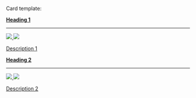 Card template:

<div class="grid cards">
<a href="https://colab.research.google.com/github/vidarsko/ComFiT/blob/main/tutorial/file_name.ipynb" class="card">
    <div> <strong> Heading 1</strong></div>
    <hr>
    <p>
    <img src="_link_to_dark_theme_image_#only-dark">
    <img src="_link_to_light_theme_image_#only-light">
    </p>
    <p style="color: var(--md-default-fg-color)">
    Description 1
    </p>
</a>
<a href="https://colab.research.google.com/github/vidarsko/ComFiT/blob/main/tutorial/file_name.ipynb" class="card">
    <div> <strong>Heading 2</strong></div>
    <hr>
    <p>
    <img src="_link_to_dark_theme_image_#only-dark">
    <img src="_link_to_light_theme_image_#only-light">
    </p>
    <p style="color: var(--md-default-fg-color)">
    Description 2
    </p>
</a>
</div>